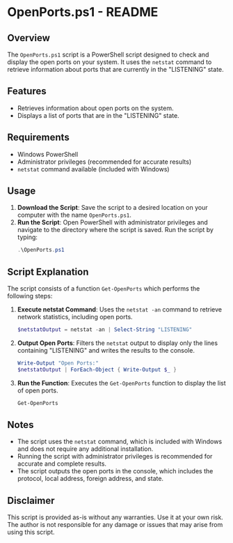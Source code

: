 # OpenPorts.ps1 - README

## Overview
The `OpenPorts.ps1` script is a PowerShell script designed to check and display the open ports on your system. It uses the `netstat` command to retrieve information about ports that are currently in the "LISTENING" state.

## Features
- Retrieves information about open ports on the system.
- Displays a list of ports that are in the "LISTENING" state.

## Requirements
- Windows PowerShell
- Administrator privileges (recommended for accurate results)
- `netstat` command available (included with Windows)

## Usage
1. **Download the Script**: Save the script to a desired location on your computer with the name `OpenPorts.ps1`.
2. **Run the Script**: Open PowerShell with administrator privileges and navigate to the directory where the script is saved. Run the script by typing:
   ```powershell
   .\OpenPorts.ps1
   ```

## Script Explanation
The script consists of a function `Get-OpenPorts` which performs the following steps:

1. **Execute netstat Command**: Uses the `netstat -an` command to retrieve network statistics, including open ports.
   ```powershell
   $netstatOutput = netstat -an | Select-String "LISTENING"
   ```

2. **Output Open Ports**: Filters the `netstat` output to display only the lines containing "LISTENING" and writes the results to the console.
   ```powershell
   Write-Output "Open Ports:"
   $netstatOutput | ForEach-Object { Write-Output $_ }
   ```

3. **Run the Function**: Executes the `Get-OpenPorts` function to display the list of open ports.
   ```powershell
   Get-OpenPorts
   ```

## Notes
- The script uses the `netstat` command, which is included with Windows and does not require any additional installation.
- Running the script with administrator privileges is recommended for accurate and complete results.
- The script outputs the open ports in the console, which includes the protocol, local address, foreign address, and state.

## Disclaimer
This script is provided as-is without any warranties. Use it at your own risk. The author is not responsible for any damage or issues that may arise from using this script.
